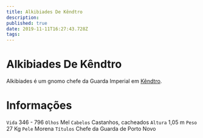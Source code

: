 ```yaml
---
title: Alkibiades De Kêndtro
description: 
published: true
date: 2019-11-11T16:27:43.728Z
tags: 
---
```


<!-- SUBTITLE: Visão geral sobre Alkibiades De Kêndtro -->

# Alkibiades De Kêndtro
Alkibiades é um gnomo chefe da Guarda Imperial em [Kêndtro](http://localhost/lugares/plano-material/drafeon/noroeste-de-drafeon/kendtro#kendtro).

# Informações
`Vida` 346 - 796
`Olhos` Mel
`Cabelos` Castanhos, cacheados
`Altura` 1,05 m
`Peso` 27 Kg
`Pele` Morena
`Títulos` Chefe da Guarda de Porto Novo

